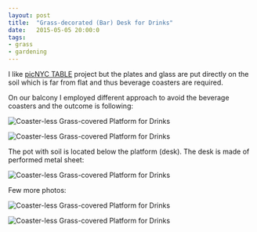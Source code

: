 ```yaml
---
layout: post
title:  "Grass-decorated (Bar) Desk for Drinks"
date:   2015-05-05 20:00:0
tags:
- grass
- gardening
---
```


I like [picNYC TABLE](http://haikocornelissen.com/work/picnyc-table/) project but the plates and glass are put directly on the soil which is far from flat and thus beverage coasters are required.

On our balcony I employed different approach to avoid the beverage coasters and the outcome is following:

![Coaster-less Grass-covered Platform for Drinks]({{site.baseurl}}/images/2015-05-05-grass-table/04.jpg "Coaster-less Grass-covered Platform for Drinks")

![Coaster-less Grass-covered Platform for Drinks]({{site.baseurl}}/images/2015-05-05-grass-table/03.jpg "Coaster-less Grass-covered Platform for Drinks")

The pot with soil is located below the platform (desk). The desk is made of performed metal sheet:

![Coaster-less Grass-covered Platform for Drinks]({{site.baseurl}}/images/2015-05-05-grass-table/11.jpg "Coaster-less Grass-covered Platform for Drinks")

Few more photos:

![Coaster-less Grass-covered Platform for Drinks]({{site.baseurl}}/images/2015-05-05-grass-table/07.jpg "Coaster-less Grass-covered Platform for Drinks")

![Coaster-less Grass-covered Platform for Drinks]({{site.baseurl}}/images/2015-05-05-grass-table/08.jpg "Coaster-less Grass-covered Platform for Drinks")
